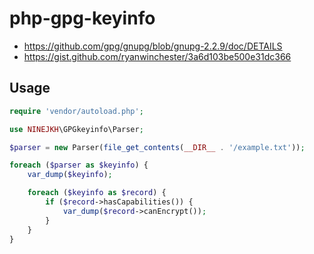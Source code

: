 # php-gpg-keyinfo

* https://github.com/gpg/gnupg/blob/gnupg-2.2.9/doc/DETAILS
* https://gist.github.com/ryanwinchester/3a6d103be500e31dc366

## Usage

```php
require 'vendor/autoload.php';

use NINEJKH\GPGkeyinfo\Parser;

$parser = new Parser(file_get_contents(__DIR__ . '/example.txt'));

foreach ($parser as $keyinfo) {
    var_dump($keyinfo);

    foreach ($keyinfo as $record) {
        if ($record->hasCapabilities()) {
            var_dump($record->canEncrypt());
        }
    }
}
```
